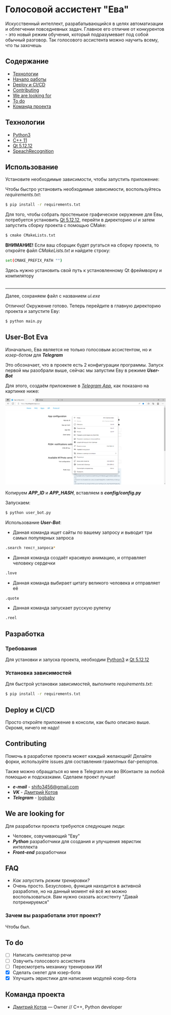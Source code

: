 # Голосовой ассистент "Ева"
Искусственный интеллект, разрабатывающийся в целях автоматизации и облегчении повседневных задач. Главное его отличие от конкурентов - это новый режим обучения, который подразумевает под собой обычный разговор. Так голосового ассистента можно научить всему, что ты захочешь

## Содержание
- [Технологии](#технологии)
- [Начало работы](#начало-работы)
- [Deploy и CI/CD](#deploy-и-ci/cd)
- [Contributing](#contributing)
- [We are looking for](#we-are-looking-for)
- [To do](#to-do)
- [Команда проекта](#команда-проекта)

## Технологии
- [Python3](https://www.python.org/downloads/release/python-3100/)
- [C++ 11](https://en.cppreference.com/w/cpp/17)
- [Qt 5.12.12](https://www.qt.io/offline-installers)
- [SpeachRecognition](https://pypi.org/project/SpeechRecognition/)

## Использование

Установите необходимые зависимости, чтобы запустить приложение:

Чтобы быстро установить необходимые зависимости, воспользуйтесь _requirements.txt_:
```sh
$ pip install -r requirements.txt
```

Для того, чтобы собрать простенькое графическое окружение для Евы, потребуется установить [Qt 5.12.12](https://www.qt.io/offline-installers), перейти в директорию _ui_ и затем запустить сборку проекта с помощью CMake:
```sh
$ cmake CMakeLists.txt
```
**ВНИМАНИЕ!** Если ваш сборщик будет ругаться на сборку проекта, то откройте файл _CMakeLists.txt_ и найдите строку:
```sh
set(CMAKE_PREFIX_PATH "")
```
Здесь нужно установить свой путь к установленному Qt фреймворку и компилятору
<br><br><hr>

Далее, сохраняем файл с названием _ui.exe_

Отлично! Окружение готово. Теперь перейдите в главную директорию проекта и запустите Еву:
```sh
$ python main.py
```

## User-Bot Eva
Изначально, Ева является не только голосовым ассистентом, но и _юзер-ботом_ для **_Telegram_**

Это обозначает, что в проекте есть 2 конфигурации программы. Запуск первой мы разобрали выше, сейчас мы запустим Еву в режиме **_User-Bot_**

Для этого, создаём приложение в [_Telegram App_](https://my.telegram.org/apps), как показано на картинке ниже:

![Image](https://github.com/loganbaby/eva-voice-assistant/blob/main/res/images/tg_app.png)

Копируем **_APP_ID_** и **_APP_HASH_**, вставляем в **_config/config.py_**

Запускаем:

```sh
$ python user_bot.py
```

Использование **_User-Bot_**:

- Данная команда ищет сайты по вашему запросу и выводит три самых популярных запроса

```sh
.search текст_запроса*
```

- Данная команда создаёт красивую анимацию, и отправляет человеку сердечки

```sh
.love
```

- Данная команда выбирает цитату великого человека и отправляет её

```sh
.quote
```

- Данная команда запускает русскую рулетку

```sh
.reel
```

## Разработка

### Требования
Для установки и запуска проекта, необходим [Python3](https://www.python.org/downloads/release/python-3100/) и [Qt 5.12.12](https://www.qt.io/offline-installers)

### Установка зависимостей
Для быстрой установки зависимостей, выполните _requirements.txt_:
```sh
$ pip install -r requirements.txt
```

## Deploy и CI/CD
Просто откройте приложение в консоли, как было описано выше. Окромя, ничего не надо!

## Contributing
Помочь в разработке проекта может каждый желающий! Делайте форки, используйте issues для составления грамотных баг-репортов.

Также можно обращаться ко мне в Telegram или во ВКонтакте за любой помощью и подсказками. Сделаем проект лучше!

- **_e-mail_** - shifo3456@gmail.com
- **_VK_** - [Дмитрий Котов](https://vk.com/logbaby)
- **_Telegram_** - [logbaby](https://t.me/logbaby)

## We are looking for
Для разработки проекта требуются следующие люди:
- Человек, озвучивающий "Еву"
- **_Python_** разработчики для создания и улучшения эвристик интеллекта
- **_Front-end_** разработчики

## FAQ 
- _Как запустить режим тренировки?_
- Очень просто. Безусловно, функция находится в активной разработке, но на данный момент ей всё же можно воспользоваться. Вам нужно сказать ассистенту "Давай потренируемся"

### Зачем вы разработали этот проект?
Чтобы был.

## To do
- [ ] Написать синтезатор речи
- [ ] Озвучить голосового ассистента
- [ ] Пересмотреть механику тренировки ИИ
- [x] Сделать скелет для юзер-бота
- [x] Улучшить эвристики для написания модулей юзер-бота

## Команда проекта

- [Дмитрий Котов](https://t.me/logbaby) — Owner // C++, Python developer 